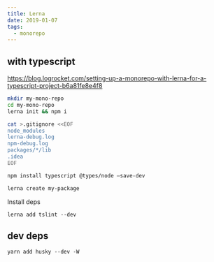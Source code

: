 ```yaml
---
title: Lerna
date: 2019-01-07
tags:
  - monorepo
---
```


## with typescript

https://blog.logrocket.com/setting-up-a-monorepo-with-lerna-for-a-typescript-project-b6a81fe8e4f8

```bash
mkdir my-mono-repo
cd my-mono-repo
lerna init && npm i

cat >.gitignore <<EOF
node_modules
lerna-debug.log
npm-debug.log
packages/*/lib
.idea
EOF

npm install typescript @types/node —save-dev

lerna create my-package

```

Install deps

```
lerna add tslint --dev
```

## dev deps

```
yarn add husky --dev -W
```
